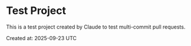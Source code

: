 # Test Project

This is a test project created by Claude to test multi-commit pull requests.

Created at: 2025-09-23 UTC